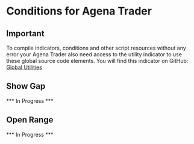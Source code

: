 ﻿# Conditions for Agena Trader

## Important
To compile indicators, conditions and other script resources without any error your Agena Trader also need access to the utility indicator to use these global source code elements. You will find this indicator on GitHub: [Global Utilities](https://github.com/ScriptTrading/Basic-Package/blob/master/Utilities/GlobalUtilities_Utility.cs)

## Show Gap
*** In Progress ***

## Open Range
*** In Progress ***